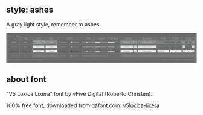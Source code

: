 style: ashes
-------------------
A gray light style, remember to ashes.

![ashes style table](style_table.png)

about font
-----------
"V5 Loxica Lixera" font by vFive Digital (Roberto Christen).

100% free font, downloaded from dafont.com: [v5loxica-lixera](https://www.dafont.com/v5loxica-lixera.font)
